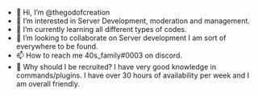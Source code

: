 - 👋 Hi, I’m @thegodofcreation
- 👀 I’m interested in Server Development, moderation and management.
- 🌱 I’m currently learning all different types of codes.
- 💞️ I’m looking to collaborate on Server development I am sort of everywhere to be found.
- 📫 How to reach me 40s_family#0003 on discord.
- :thinking: Why should I be recruited? I have very good knowledge in commands/plugins. I have over 30 hours of availability per week and I am overall friendly.

